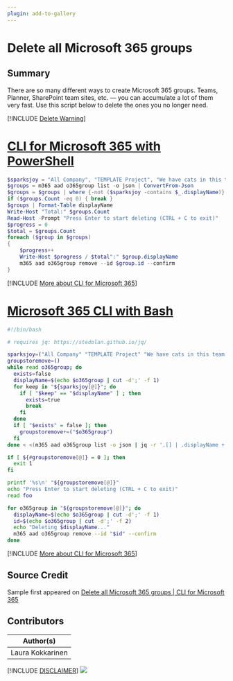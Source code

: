 ```yaml
---
plugin: add-to-gallery
---
```


# Delete all Microsoft 365 groups

## Summary

There are so many different ways to create Microsoft 365 groups. Teams, Planner, SharePoint team sites, etc. — you can accumulate a lot of them very fast. Use this script below to delete the ones you no longer need.
 
[!INCLUDE [Delete Warning](../../docfx/includes/DELETE-WARN.md)]

# [CLI for Microsoft 365 with PowerShell](#tab/cli-m365-ps)
```powershell
$sparksjoy = "All Company", "TEMPLATE Project", "We have cats in this team! Join!"
$groups = m365 aad o365group list -o json | ConvertFrom-Json
$groups = $groups | where {-not ($sparksjoy -contains $_.displayName)}
if ($groups.Count -eq 0) { break }
$groups | Format-Table displayName
Write-Host "Total:" $groups.Count
Read-Host -Prompt "Press Enter to start deleting (CTRL + C to exit)"
$progress = 0
$total = $groups.Count
foreach ($group in $groups)
{
    $progress++
    Write-Host $progress / $total":" $group.displayName
    m365 aad o365group remove --id $group.id --confirm
}
```
[!INCLUDE [More about CLI for Microsoft 365](../../docfx/includes/MORE-CLIM365.md)]
 
# [Microsoft 365 CLI with Bash](#tab/m365cli-bash)
```bash
#!/bin/bash

# requires jq: https://stedolan.github.io/jq/

sparksjoy=("All Company" "TEMPLATE Project" "We have cats in this team! Join!")
groupstoremove=()
while read o365group; do
  exists=false
  displayName=$(echo $o365group | cut -d';' -f 1)
  for keep in "${sparksjoy[@]}"; do
    if [ "$keep" == "$displayName" ] ; then
      exists=true
      break
    fi
  done
  if [ "$exists" = false ]; then
    groupstoremove+=("$o365group")
  fi
done < <(m365 aad o365group list -o json | jq -r '.[] | .displayName + ";" + .id')

if [ ${#groupstoremove[@]} = 0 ]; then
  exit 1
fi

printf '%s\n' "${groupstoremove[@]}"
echo "Press Enter to start deleting (CTRL + C to exit)"
read foo

for o365group in "${groupstoremove[@]}"; do
  displayName=$(echo $o365group | cut -d';' -f 1)
  id=$(echo $o365group | cut -d';' -f 2)
  echo "Deleting $displayName..."
  m365 aad o365group remove --id "$id" --confirm
done
```
[!INCLUDE [More about CLI for Microsoft 365](../../docfx/includes/MORE-CLIM365.md)]


## Source Credit

Sample first appeared on [Delete all Microsoft 365 groups | CLI for Microsoft 365](https://pnp.github.io/cli-microsoft365/sample-scripts/aad/delete-m365-groups/)

## Contributors

| Author(s) |
|-----------|
| Laura Kokkarinen |


[!INCLUDE [DISCLAIMER](../../docfx/includes/DISCLAIMER.md)]
<img src="https://telemetry.sharepointpnp.com/script-samples/scripts/aad-delete-m365-groups" aria-hidden="true" />